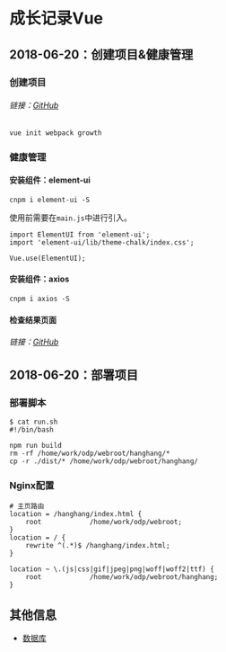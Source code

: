 # 成长记录Vue

## 2018-06-20：创建项目&健康管理

### 创建项目

###### 链接：[GitHub](https://github.com/mumingv/hanghang/commit/1cb43562f8941211236016797d5c51b5bb46d2ef)

```
vue init webpack growth
```

### 健康管理

#### 安装组件：element-ui

```
cnpm i element-ui -S
```

使用前需要在`main.js`中进行引入。

```
import ElementUI from 'element-ui';
import 'element-ui/lib/theme-chalk/index.css';

Vue.use(ElementUI);
```

#### 安装组件：axios

```
cnpm i axios -S
```

#### 检查结果页面

###### 链接：[GitHub](https://github.com/mumingv/hanghang/commit/fa778c5b7c52af1d40d7ba0dd2bda8d8b943869c)


## 2018-06-20：部署项目

### 部署脚本

```
$ cat run.sh 
#!/bin/bash

npm run build
rm -rf /home/work/odp/webroot/hanghang/*
cp -r ./dist/* /home/work/odp/webroot/hanghang/
```


### Nginx配置

```
# 主页路由
location = /hanghang/index.html {
    root            /home/work/odp/webroot;
}
location = / {
    rewrite ^(.*)$ /hanghang/index.html;
}

location ~ \.(js|css|gif|jpeg|png|woff|woff2|ttf) {
    root            /home/work/odp/webroot/hanghang;
}
```


## 其他信息

- [数据库](#docs/project/hanghang_db)



